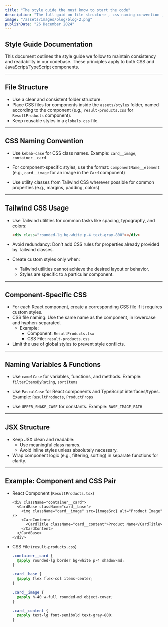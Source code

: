 ```yaml
--- 
title: "The style guide the must know to start the code" 
description: "The full guid on file structure , css naming convention , tailwind usage and , css classes naming convention . " 
image: "/assets/images/blog/blog-2.png" 
publishDate: "26 December 2024" 
---
```


## **Style Guide Documentation**

This document outlines the style guide we follow to maintain consistency and readability in our codebase. These principles apply to both CSS and JavaScript/TypeScript components.

---

## File Structure

- Use a clear and consistent folder structure.
- Place CSS files for components inside the `assets/styles` folder, named according to the component (e.g., `result-products.css` for `ResultProducts` component).
- Keep reusable styles in a `globals.css` file.

---

## CSS Naming Convention

- Use `kebab-case` for CSS class names.
  Example: `card__image`, `container__card`

- For component-specific styles, use the format:
  `componentName__element` (e.g., `card__image` for an image in the `Card` component)

- Use utility classes from Tailwind CSS wherever possible for common properties
  (e.g., margins, padding, colors)

---

## Tailwind CSS Usage

- Use Tailwind utilities for common tasks like spacing, typography, and colors:

  ```html
  <div class="rounded-lg bg-white p-4 text-gray-800"></div>
  ```

- Avoid redundancy: Don't add CSS rules for properties already provided by Tailwind classes.
- Create custom styles only when:
  - Tailwind utilities cannot achieve the desired layout or behavior.
  - Styles are specific to a particular component.

---

## Component-Specific CSS

- For each React component, create a corresponding CSS file if it requires custom styles.
- CSS file naming: Use the same name as the component, in lowercase and hyphen-separated.
  - Example:
    - Component: `ResultProducts.tsx`
    - CSS File: `result-products.css`
- Limit the use of global styles to prevent style conflicts.

---

## Naming Variables & Functions

- Use `camelCase` for variables, functions, and methods.
  Example: `filterItemsByRating`, `sortItems`

- Use `PascalCase` for React components and TypeScript interfaces/types.
  Example: `ResultProducts`, `ProductProps`

- Use `UPPER_SNAKE_CASE` for constants.
  Example: `BASE_IMAGE_PATH`

---

## JSX Structure

- Keep JSX clean and readable:
  - Use meaningful class names.
  - Avoid inline styles unless absolutely necessary.
- Wrap component logic (e.g., filtering, sorting) in separate functions for clarity.

---

## Example: Component and CSS Pair

- React Component (`ResultProducts.tsx`)

  ```tsx
  <div className="container__card">
    <CardBase className="card__base">
      <img className="card__image" src={imageSrc} alt="Product Image" />
      <CardContent>
        <CardTitle className="card__content">Product Name</CardTitle>
      </CardContent>
    </CardBase>
  </div>
  ```

- CSS File (`result-products.css`)

  ```css
  .container__card {
    @apply rounded-lg border bg-white p-4 shadow-md;
  }

  .card__base {
    @apply flex flex-col items-center;
  }

  .card__image {
    @apply h-40 w-full rounded-md object-cover;
  }

  .card__content {
    @apply text-lg font-semibold text-gray-800;
  }
  ```
